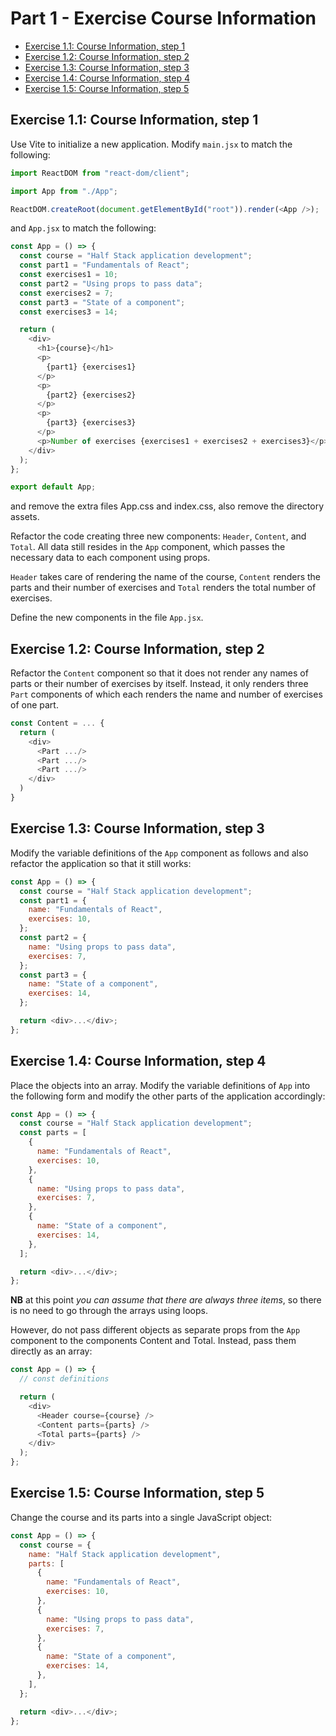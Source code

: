 # Part 1 - Exercise Course Information

- [Exercise 1.1: Course Information, step 1](#step-1)
- [Exercise 1.2: Course Information, step 2](#step-2)
- [Exercise 1.3: Course Information, step 3](#step-3)
- [Exercise 1.4: Course Information, step 4](#step-4)
- [Exercise 1.5: Course Information, step 5](#step-5)

## <a id="step-1"></a> Exercise 1.1: Course Information, step 1

Use Vite to initialize a new application. Modify `main.jsx` to match the following:

```js
import ReactDOM from "react-dom/client";

import App from "./App";

ReactDOM.createRoot(document.getElementById("root")).render(<App />);
```

and `App.jsx` to match the following:

```js
const App = () => {
  const course = "Half Stack application development";
  const part1 = "Fundamentals of React";
  const exercises1 = 10;
  const part2 = "Using props to pass data";
  const exercises2 = 7;
  const part3 = "State of a component";
  const exercises3 = 14;

  return (
    <div>
      <h1>{course}</h1>
      <p>
        {part1} {exercises1}
      </p>
      <p>
        {part2} {exercises2}
      </p>
      <p>
        {part3} {exercises3}
      </p>
      <p>Number of exercises {exercises1 + exercises2 + exercises3}</p>
    </div>
  );
};

export default App;
```

and remove the extra files App.css and index.css, also remove the directory assets.

Refactor the code creating three new components: `Header`, `Content`, and `Total`. All data still resides in the `App` component, which passes the necessary data to each component using props.

`Header` takes care of rendering the name of the course, `Content` renders the parts and their number of exercises and `Total` renders the total number of exercises.

Define the new components in the file `App.jsx`.

## <a id="step-2"></a> Exercise 1.2: Course Information, step 2

Refactor the `Content` component so that it does not render any names of parts or their number of exercises by itself. Instead, it only renders three `Part` components of which each renders the name and number of exercises of one part.

```js
const Content = ... {
  return (
    <div>
      <Part .../>
      <Part .../>
      <Part .../>
    </div>
  )
}
```

## <a id="step-3"></a> Exercise 1.3: Course Information, step 3

Modify the variable definitions of the `App` component as follows and also refactor the application so that it still works:

```js
const App = () => {
  const course = "Half Stack application development";
  const part1 = {
    name: "Fundamentals of React",
    exercises: 10,
  };
  const part2 = {
    name: "Using props to pass data",
    exercises: 7,
  };
  const part3 = {
    name: "State of a component",
    exercises: 14,
  };

  return <div>...</div>;
};
```

## <a id="step-4"></a> Exercise 1.4: Course Information, step 4

Place the objects into an array. Modify the variable definitions of `App` into the following form and modify the other parts of the application accordingly:

```js
const App = () => {
  const course = "Half Stack application development";
  const parts = [
    {
      name: "Fundamentals of React",
      exercises: 10,
    },
    {
      name: "Using props to pass data",
      exercises: 7,
    },
    {
      name: "State of a component",
      exercises: 14,
    },
  ];

  return <div>...</div>;
};
```

**NB** at this point _you can assume that there are always three items_, so there is no need to go through the arrays using loops.

However, do not pass different objects as separate props from the `App` component to the components Content and Total. Instead, pass them directly as an array:

```js
const App = () => {
  // const definitions

  return (
    <div>
      <Header course={course} />
      <Content parts={parts} />
      <Total parts={parts} />
    </div>
  );
};
```

## <a id="step-5"></a> Exercise 1.5: Course Information, step 5

Change the course and its parts into a single JavaScript object:

```js
const App = () => {
  const course = {
    name: "Half Stack application development",
    parts: [
      {
        name: "Fundamentals of React",
        exercises: 10,
      },
      {
        name: "Using props to pass data",
        exercises: 7,
      },
      {
        name: "State of a component",
        exercises: 14,
      },
    ],
  };

  return <div>...</div>;
};
```
